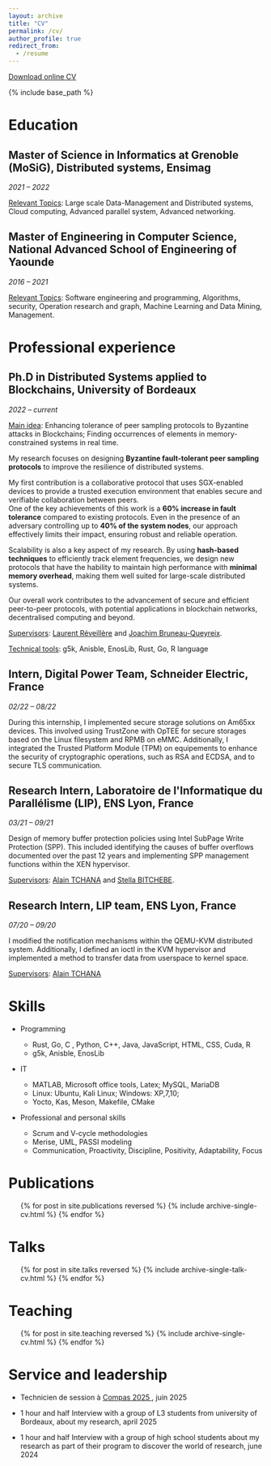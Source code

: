 ```yaml
---
layout: archive
title: "CV"
permalink: /cv/
author_profile: true
redirect_from:
  - /resume
---
```

<p style="text-decoration:underline;"><a href="https://docs.google.com/document/d/1m4zhpRM_5-rj8YgwfB52hhWrAiGJ3-Iy_BgdmjkH4n4/edit?tab=t.0">Download online CV</a></p>

{% include base_path %}

# Education

## Master of Science in Informatics at Grenoble (MoSiG), Distributed systems, Ensimag

*2021 – 2022*

<u>Relevant Topics</u>: Large scale Data-Management and Distributed systems, Cloud computing, Advanced parallel system, Advanced networking. 

## Master of Engineering in Computer Science, National Advanced School of Engineering of Yaounde

*2016 – 2021*

<u>Relevant Topics</u>: Software engineering and programming, Algorithms, security, Operation research and graph, Machine Learning and Data Mining, Management.


# Professional experience

## Ph.D in Distributed Systems applied to Blockchains, University of Bordeaux

*2022 – current*

<u>Main idea</u>: Enhancing tolerance of peer sampling protocols to Byzantine attacks in Blockchains; Finding occurrences of elements in memory-constrained systems in real time. 

My research focuses on designing **Byzantine fault-tolerant peer sampling protocols** to improve the resilience of distributed systems. 

My first contribution is a collaborative protocol that uses SGX-enabled devices to provide a trusted execution environment that enables secure and verifiable collaboration between peers.  
One of the key achievements of this work is a **60% increase in fault tolerance** compared to existing protocols. Even in the presence of an adversary controlling up to **40% of the system nodes**, our approach effectively limits their impact, ensuring robust and reliable operation.  

Scalability is also a key aspect of my research. By using **hash-based techniques** to efficiently track element frequencies, we design new protocols that have the hability to maintain high performance with **minimal memory overhead**, making them well suited for large-scale distributed systems.  

Our overall work contributes to the advancement of secure and efficient peer-to-peer protocols, with potential applications in blockchain networks, decentralised computing and beyond.  

<u>Supervisors</u>: <a href="https://www.reveillere.fr/">Laurent Réveillère</a> and <a href="https://sites.google.com/view/joachim-bruneau-queyreix/">Joachim Bruneau-Queyreix</a>.

<u>Technical tools</u>: g5k, Anisble, EnosLib, Rust, Go, R language

## Intern, Digital Power Team, Schneider Electric, France  

*02/22 – 08/22*

During this internship, I implemented secure storage solutions on Am65xx devices. This involved using TrustZone with OpTEE for secure storages based on the Linux filesystem and RPMB on eMMC. Additionally, I integrated the Trusted Platform Module (TPM) on equipements to enhance the security of cryptographic operations, such as RSA and ECDSA, and to secure TLS communication.

## Research Intern, Laboratoire de l'Informatique du Parallélisme (LIP), ENS Lyon, France

*03/21 – 09/21*

Design of memory buffer protection policies using Intel SubPage Write Protection (SPP). This included identifying the causes of buffer overflows documented over the past 12 years and implementing SPP management functions within the XEN hypervisor.

<u>Supervisors</u>: <a href="https://lig-membres.imag.fr/tchanaa/index.html">Alain TCHANA</a> and <a href="https://sites.google.com/view/stellabi/accueil?authuser=0">Stella BITCHEBE</a>.

## Research Intern, LIP team, ENS Lyon, France

*07/20 – 09/20*

I modified the notification mechanisms within the QEMU-KVM distributed system. Additionally, I defined an ioctl in the KVM hypervisor and implemented a method to transfer data from userspace to kernel space.

<u>Supervisors</u>: <a href="https://lig-membres.imag.fr/tchanaa/index.html">Alain TCHANA</a>

Skills
======
* Programming
  * Rust, Go, C , Python, C++, Java, JavaScript, HTML, CSS, Cuda, R
  * g5k, Anisble, EnosLib

* IT 
  * MATLAB, Microsoft office tools, Latex;   MySQL, MariaDB 
  * Linux: Ubuntu, Kali Linux; Windows:  XP,7,10;   
  * Yocto, Kas, Meson, Makefile, CMake

* Professional and personal skills
  * Scrum and V-cycle methodologies 
  * Merise, UML, PASSI modeling
  * Communication, Proactivity, Discipline, Positivity, Adaptability, Focus


Publications
======
  <ul>{% for post in site.publications reversed %}
    {% include archive-single-cv.html %}
  {% endfor %}</ul>
  
Talks
======
  <ul>{% for post in site.talks reversed %}
    {% include archive-single-talk-cv.html  %}
  {% endfor %}</ul>
  
Teaching
======
  <ul>{% for post in site.teaching reversed %}
    {% include archive-single-cv.html %}
  {% endfor %}</ul>
  
Service and leadership
======
* Technicien de session à <a href="https://2025.compas-conference.fr/programme/">Compas 2025 </a>, juin 2025

* 1 hour and half Interview with a group of L3 students from university of Bordeaux, about my research, april 2025

* 1 hour and half Interview with a group of high school students about my research as part of their program to discover the world of research, june 2024
